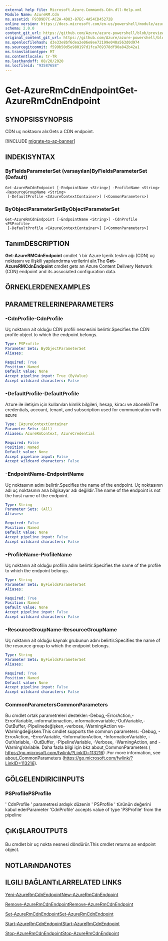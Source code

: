 ```yaml
---
external help file: Microsoft.Azure.Commands.Cdn.dll-Help.xml
Module Name: AzureRM.Cdn
ms.assetid: F93D9D7C-AC2A-4D83-87EC-4A54CD45272B
online version: https://docs.microsoft.com/en-us/powershell/module/azurerm.cdn/get-azurermcdnendpoint
schema: 2.0.0
content_git_url: https://github.com/Azure/azure-powershell/blob/preview/src/ResourceManager/Cdn/Commands.Cdn/help/Get-AzureRmCdnEndpoint.md
original_content_git_url: https://github.com/Azure/azure-powershell/blob/preview/src/ResourceManager/Cdn/Commands.Cdn/help/Get-AzureRmCdnEndpoint.md
ms.openlocfilehash: d3e33e8bf6dea2e06e8ee72199e040a563d0d974
ms.sourcegitcommit: f599b50d5e980197d1fca769378df90a842b42a1
ms.translationtype: MT
ms.contentlocale: tr-TR
ms.lasthandoff: 08/20/2020
ms.locfileid: "93587658"
---
```

# <span data-ttu-id="dddab-101">Get-AzureRmCdnEndpoint</span><span class="sxs-lookup"><span data-stu-id="dddab-101">Get-AzureRmCdnEndpoint</span></span>

## <span data-ttu-id="dddab-102">SYNOPSIS</span><span class="sxs-lookup"><span data-stu-id="dddab-102">SYNOPSIS</span></span>
<span data-ttu-id="dddab-103">CDN uç noktasını alır.</span><span class="sxs-lookup"><span data-stu-id="dddab-103">Gets a CDN endpoint.</span></span>

[!INCLUDE [migrate-to-az-banner](../../includes/migrate-to-az-banner.md)]

## <span data-ttu-id="dddab-104">INDEKI</span><span class="sxs-lookup"><span data-stu-id="dddab-104">SYNTAX</span></span>

### <span data-ttu-id="dddab-105">ByFieldsParameterSet (varsayılan)</span><span class="sxs-lookup"><span data-stu-id="dddab-105">ByFieldsParameterSet (Default)</span></span>
```
Get-AzureRmCdnEndpoint [-EndpointName <String>] -ProfileName <String> -ResourceGroupName <String>
 [-DefaultProfile <IAzureContextContainer>] [<CommonParameters>]
```

### <span data-ttu-id="dddab-106">ByObjectParameterSet</span><span class="sxs-lookup"><span data-stu-id="dddab-106">ByObjectParameterSet</span></span>
```
Get-AzureRmCdnEndpoint [-EndpointName <String>] -CdnProfile <PSProfile>
 [-DefaultProfile <IAzureContextContainer>] [<CommonParameters>]
```

## <span data-ttu-id="dddab-107">Tanım</span><span class="sxs-lookup"><span data-stu-id="dddab-107">DESCRIPTION</span></span>
<span data-ttu-id="dddab-108">**Get-AzureRMCdnEndpoint** cmdlet 'ı bir Azure Içerik teslim ağı (CDN) uç noktasını ve ilişkili yapılandırma verilerini alır.</span><span class="sxs-lookup"><span data-stu-id="dddab-108">The **Get-AzureRMCdnEndpoint** cmdlet gets an Azure Content Delivery Network (CDN) endpoint and its associated configuration data.</span></span>

## <span data-ttu-id="dddab-109">ÖRNEKLERDEN</span><span class="sxs-lookup"><span data-stu-id="dddab-109">EXAMPLES</span></span>

## <span data-ttu-id="dddab-110">PARAMETRELERINE</span><span class="sxs-lookup"><span data-stu-id="dddab-110">PARAMETERS</span></span>

### <span data-ttu-id="dddab-111">-CdnProfile</span><span class="sxs-lookup"><span data-stu-id="dddab-111">-CdnProfile</span></span>
<span data-ttu-id="dddab-112">Uç noktanın ait olduğu CDN profili nesnesini belirtir.</span><span class="sxs-lookup"><span data-stu-id="dddab-112">Specifies the CDN profile object to which the endpoint belongs.</span></span>

```yaml
Type: PSProfile
Parameter Sets: ByObjectParameterSet
Aliases: 

Required: True
Position: Named
Default value: None
Accept pipeline input: True (ByValue)
Accept wildcard characters: False
```

### <span data-ttu-id="dddab-113">-DefaultProfile</span><span class="sxs-lookup"><span data-stu-id="dddab-113">-DefaultProfile</span></span>
<span data-ttu-id="dddab-114">Azure ile iletişim için kullanılan kimlik bilgileri, hesap, kiracı ve abonelik</span><span class="sxs-lookup"><span data-stu-id="dddab-114">The credentials, account, tenant, and subscription used for communication with azure</span></span>

```yaml
Type: IAzureContextContainer
Parameter Sets: (All)
Aliases: AzureRmContext, AzureCredential

Required: False
Position: Named
Default value: None
Accept pipeline input: False
Accept wildcard characters: False
```

### <span data-ttu-id="dddab-115">-EndpointName</span><span class="sxs-lookup"><span data-stu-id="dddab-115">-EndpointName</span></span>
<span data-ttu-id="dddab-116">Uç noktasının adını belirtir.</span><span class="sxs-lookup"><span data-stu-id="dddab-116">Specifies the name of the endpoint.</span></span>
<span data-ttu-id="dddab-117">Uç noktasının adı uç noktasının ana bilgisayar adı değildir.</span><span class="sxs-lookup"><span data-stu-id="dddab-117">The name of the endpoint is not the host name of the endpoint.</span></span>

```yaml
Type: String
Parameter Sets: (All)
Aliases: 

Required: False
Position: Named
Default value: None
Accept pipeline input: False
Accept wildcard characters: False
```

### <span data-ttu-id="dddab-118">-ProfileName</span><span class="sxs-lookup"><span data-stu-id="dddab-118">-ProfileName</span></span>
<span data-ttu-id="dddab-119">Uç noktanın ait olduğu profilin adını belirtir.</span><span class="sxs-lookup"><span data-stu-id="dddab-119">Specifies the name of the profile to which the endpoint belongs.</span></span>

```yaml
Type: String
Parameter Sets: ByFieldsParameterSet
Aliases: 

Required: True
Position: Named
Default value: None
Accept pipeline input: False
Accept wildcard characters: False
```

### <span data-ttu-id="dddab-120">-ResourceGroupName</span><span class="sxs-lookup"><span data-stu-id="dddab-120">-ResourceGroupName</span></span>
<span data-ttu-id="dddab-121">Uç noktanın ait olduğu kaynak grubunun adını belirtir.</span><span class="sxs-lookup"><span data-stu-id="dddab-121">Specifies the name of the resource group to which the endpoint belongs.</span></span>

```yaml
Type: String
Parameter Sets: ByFieldsParameterSet
Aliases: 

Required: True
Position: Named
Default value: None
Accept pipeline input: False
Accept wildcard characters: False
```

### <span data-ttu-id="dddab-122">CommonParameters</span><span class="sxs-lookup"><span data-stu-id="dddab-122">CommonParameters</span></span>
<span data-ttu-id="dddab-123">Bu cmdlet ortak parametreleri destekler:-Debug,-ErrorAction,-ErrorVariable,-ınformationaction,-ınformationvariable,-OutVariable,-OutBuffer,-Pipelinedeğişken,-verbose,-WarningAction ve-Warningdeğişken.</span><span class="sxs-lookup"><span data-stu-id="dddab-123">This cmdlet supports the common parameters: -Debug, -ErrorAction, -ErrorVariable, -InformationAction, -InformationVariable, -OutVariable, -OutBuffer, -PipelineVariable, -Verbose, -WarningAction, and -WarningVariable.</span></span> <span data-ttu-id="dddab-124">Daha fazla bilgi için bkz about_CommonParameters ( https://go.microsoft.com/fwlink/?LinkID=113216) .</span><span class="sxs-lookup"><span data-stu-id="dddab-124">For more information, see about_CommonParameters (https://go.microsoft.com/fwlink/?LinkID=113216).</span></span>

## <span data-ttu-id="dddab-125">GÖLGELENDIRICI</span><span class="sxs-lookup"><span data-stu-id="dddab-125">INPUTS</span></span>

### <span data-ttu-id="dddab-126">PSProfile</span><span class="sxs-lookup"><span data-stu-id="dddab-126">PSProfile</span></span>
<span data-ttu-id="dddab-127">' CdnProfile ' parametresi ardışık düzenin ' PSProfile ' türünün değerini kabul eder</span><span class="sxs-lookup"><span data-stu-id="dddab-127">Parameter 'CdnProfile' accepts value of type 'PSProfile' from the pipeline</span></span>

## <span data-ttu-id="dddab-128">ÇıKıŞLAR</span><span class="sxs-lookup"><span data-stu-id="dddab-128">OUTPUTS</span></span>

###  
<span data-ttu-id="dddab-129">Bu cmdlet bir uç nokta nesnesi döndürür.</span><span class="sxs-lookup"><span data-stu-id="dddab-129">This cmdlet returns an endpoint object.</span></span>

## <span data-ttu-id="dddab-130">NOTLARıNDA</span><span class="sxs-lookup"><span data-stu-id="dddab-130">NOTES</span></span>

## <span data-ttu-id="dddab-131">ILGILI BAĞLANTıLAR</span><span class="sxs-lookup"><span data-stu-id="dddab-131">RELATED LINKS</span></span>

[<span data-ttu-id="dddab-132">Yeni-AzureRmCdnEndpoint</span><span class="sxs-lookup"><span data-stu-id="dddab-132">New-AzureRmCdnEndpoint</span></span>](./New-AzureRmCdnEndpoint.md)

[<span data-ttu-id="dddab-133">Remove-AzureRmCdnEndpoint</span><span class="sxs-lookup"><span data-stu-id="dddab-133">Remove-AzureRmCdnEndpoint</span></span>](./Remove-AzureRmCdnEndpoint.md)

[<span data-ttu-id="dddab-134">Set-AzureRmCdnEndpoint</span><span class="sxs-lookup"><span data-stu-id="dddab-134">Set-AzureRmCdnEndpoint</span></span>](./Set-AzureRmCdnEndpoint.md)

[<span data-ttu-id="dddab-135">Start-AzureRmCdnEndpoint</span><span class="sxs-lookup"><span data-stu-id="dddab-135">Start-AzureRmCdnEndpoint</span></span>](./Start-AzureRmCdnEndpoint.md)

[<span data-ttu-id="dddab-136">Stop-AzureRmCdnEndpoint</span><span class="sxs-lookup"><span data-stu-id="dddab-136">Stop-AzureRmCdnEndpoint</span></span>](./Stop-AzureRmCdnEndpoint.md)


